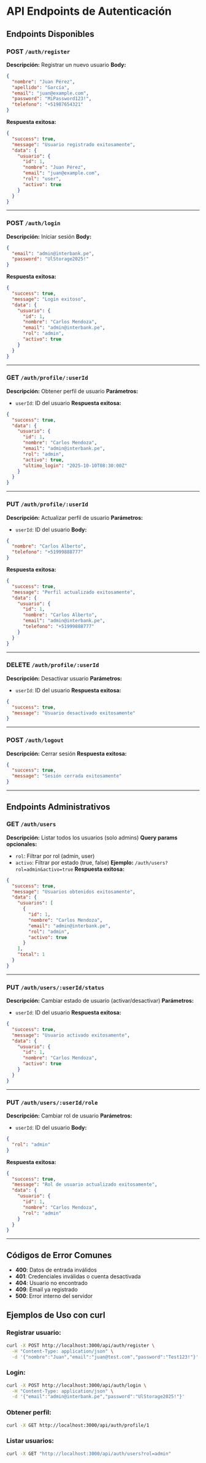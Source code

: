 # API Endpoints de Autenticación

## Endpoints Disponibles

### **POST** `/auth/register`
**Descripción:** Registrar un nuevo usuario
**Body:**
```json
{
  "nombre": "Juan Pérez",
  "apellido": "García",
  "email": "juan@example.com",
  "password": "MiPassword123!",
  "telefono": "+51987654321"
}
```
**Respuesta exitosa:**
```json
{
  "success": true,
  "message": "Usuario registrado exitosamente",
  "data": {
    "usuario": {
      "id": 1,
      "nombre": "Juan Pérez",
      "email": "juan@example.com",
      "rol": "user",
      "activo": true
    }
  }
}
```

---

### **POST** `/auth/login`
**Descripción:** Iniciar sesión
**Body:**
```json
{
  "email": "admin@interbank.pe",
  "password": "UlStorage2025!"
}
```
**Respuesta exitosa:**
```json
{
  "success": true,
  "message": "Login exitoso",
  "data": {
    "usuario": {
      "id": 1,
      "nombre": "Carlos Mendoza",
      "email": "admin@interbank.pe",
      "rol": "admin",
      "activo": true
    }
  }
}
```

---

### **GET** `/auth/profile/:userId`
**Descripción:** Obtener perfil de usuario
**Parámetros:** 
- `userId`: ID del usuario
**Respuesta exitosa:**
```json
{
  "success": true,
  "data": {
    "usuario": {
      "id": 1,
      "nombre": "Carlos Mendoza",
      "email": "admin@interbank.pe",
      "rol": "admin",
      "activo": true,
      "ultimo_login": "2025-10-10T08:30:00Z"
    }
  }
}
```

---

### **PUT** `/auth/profile/:userId`
**Descripción:** Actualizar perfil de usuario
**Parámetros:** 
- `userId`: ID del usuario
**Body:**
```json
{
  "nombre": "Carlos Alberto",
  "telefono": "+51999888777"
}
```
**Respuesta exitosa:**
```json
{
  "success": true,
  "message": "Perfil actualizado exitosamente",
  "data": {
    "usuario": {
      "id": 1,
      "nombre": "Carlos Alberto",
      "email": "admin@interbank.pe",
      "telefono": "+51999888777"
    }
  }
}
```

---

### **DELETE** `/auth/profile/:userId`
**Descripción:** Desactivar usuario
**Parámetros:** 
- `userId`: ID del usuario
**Respuesta exitosa:**
```json
{
  "success": true,
  "message": "Usuario desactivado exitosamente"
}
```

---

### **POST** `/auth/logout`
**Descripción:** Cerrar sesión
**Respuesta exitosa:**
```json
{
  "success": true,
  "message": "Sesión cerrada exitosamente"
}
```

---

## Endpoints Administrativos

### **GET** `/auth/users`
**Descripción:** Listar todos los usuarios (solo admins)
**Query params opcionales:**
- `rol`: Filtrar por rol (admin, user)
- `activo`: Filtrar por estado (true, false)
**Ejemplo:** `/auth/users?rol=admin&activo=true`
**Respuesta exitosa:**
```json
{
  "success": true,
  "message": "Usuarios obtenidos exitosamente",
  "data": {
    "usuarios": [
      {
        "id": 1,
        "nombre": "Carlos Mendoza",
        "email": "admin@interbank.pe",
        "rol": "admin",
        "activo": true
      }
    ],
    "total": 1
  }
}
```

---

### **PUT** `/auth/users/:userId/status`
**Descripción:** Cambiar estado de usuario (activar/desactivar)
**Parámetros:** 
- `userId`: ID del usuario
**Respuesta exitosa:**
```json
{
  "success": true,
  "message": "Usuario activado exitosamente",
  "data": {
    "usuario": {
      "id": 1,
      "nombre": "Carlos Mendoza",
      "activo": true
    }
  }
}
```

---

### **PUT** `/auth/users/:userId/role`
**Descripción:** Cambiar rol de usuario
**Parámetros:** 
- `userId`: ID del usuario
**Body:**
```json
{
  "rol": "admin"
}
```
**Respuesta exitosa:**
```json
{
  "success": true,
  "message": "Rol de usuario actualizado exitosamente",
  "data": {
    "usuario": {
      "id": 1,
      "nombre": "Carlos Mendoza",
      "rol": "admin"
    }
  }
}
```

---

## Códigos de Error Comunes

- **400**: Datos de entrada inválidos
- **401**: Credenciales inválidas o cuenta desactivada
- **404**: Usuario no encontrado
- **409**: Email ya registrado
- **500**: Error interno del servidor

## Ejemplos de Uso con curl

### Registrar usuario:
```bash
curl -X POST http://localhost:3000/api/auth/register \
  -H "Content-Type: application/json" \
  -d '{"nombre":"Juan","email":"juan@test.com","password":"Test123!"}'
```

### Login:
```bash
curl -X POST http://localhost:3000/api/auth/login \
  -H "Content-Type: application/json" \
  -d '{"email":"admin@interbank.pe","password":"UlStorage2025!"}'
```

### Obtener perfil:
```bash
curl -X GET http://localhost:3000/api/auth/profile/1
```

### Listar usuarios:
```bash
curl -X GET "http://localhost:3000/api/auth/users?rol=admin"
```